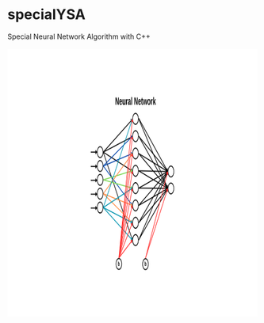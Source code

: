 # specialYSA
Special Neural Network Algorithm with C++ <br> <br>
<img src="https://github.com/Pentaka/specialYSA/blob/main/YSA/b.png" alt="alt text" width="600" height="540">

